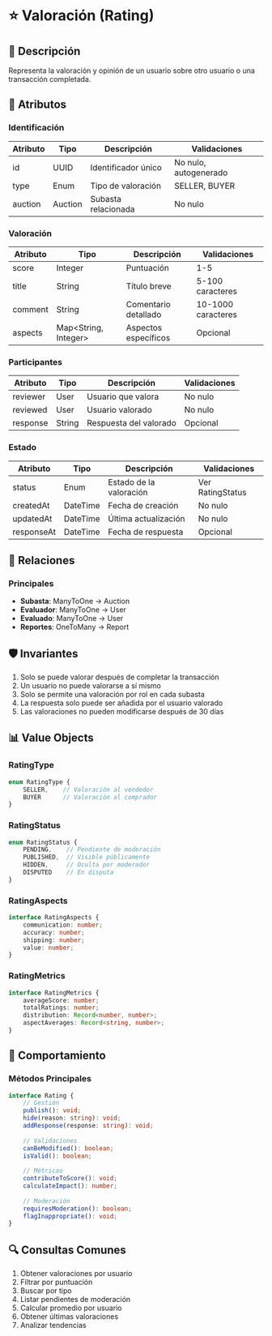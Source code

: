 # ⭐ Valoración (Rating)

## 📝 Descripción
Representa la valoración y opinión de un usuario sobre otro usuario o una transacción completada.

## 🔑 Atributos

### Identificación
| Atributo | Tipo | Descripción | Validaciones |
|----------|------|-------------|--------------|
| id | UUID | Identificador único | No nulo, autogenerado |
| type | Enum | Tipo de valoración | SELLER, BUYER |
| auction | Auction | Subasta relacionada | No nulo |

### Valoración
| Atributo | Tipo | Descripción | Validaciones |
|----------|------|-------------|--------------|
| score | Integer | Puntuación | 1-5 |
| title | String | Título breve | 5-100 caracteres |
| comment | String | Comentario detallado | 10-1000 caracteres |
| aspects | Map<String, Integer> | Aspectos específicos | Opcional |

### Participantes
| Atributo | Tipo | Descripción | Validaciones |
|----------|------|-------------|--------------|
| reviewer | User | Usuario que valora | No nulo |
| reviewed | User | Usuario valorado | No nulo |
| response | String | Respuesta del valorado | Opcional |

### Estado
| Atributo | Tipo | Descripción | Validaciones |
|----------|------|-------------|--------------|
| status | Enum | Estado de la valoración | Ver RatingStatus |
| createdAt | DateTime | Fecha de creación | No nulo |
| updatedAt | DateTime | Última actualización | No nulo |
| responseAt | DateTime | Fecha de respuesta | Opcional |

## 🔄 Relaciones

### Principales
- **Subasta**: ManyToOne → Auction
- **Evaluador**: ManyToOne → User
- **Evaluado**: ManyToOne → User
- **Reportes**: OneToMany → Report

## 🛡️ Invariantes
1. Solo se puede valorar después de completar la transacción
2. Un usuario no puede valorarse a sí mismo
3. Solo se permite una valoración por rol en cada subasta
4. La respuesta solo puede ser añadida por el usuario valorado
5. Las valoraciones no pueden modificarse después de 30 días

## 📊 Value Objects

### RatingType
```typescript
enum RatingType {
    SELLER,    // Valoración al vendedor
    BUYER      // Valoración al comprador
}
```

### RatingStatus
```typescript
enum RatingStatus {
    PENDING,    // Pendiente de moderación
    PUBLISHED,  // Visible públicamente
    HIDDEN,     // Oculta por moderador
    DISPUTED    // En disputa
}
```

### RatingAspects
```typescript
interface RatingAspects {
    communication: number;
    accuracy: number;
    shipping: number;
    value: number;
}
```

### RatingMetrics
```typescript
interface RatingMetrics {
    averageScore: number;
    totalRatings: number;
    distribution: Record<number, number>;
    aspectAverages: Record<string, number>;
}
```

## 🎯 Comportamiento

### Métodos Principales
```typescript
interface Rating {
    // Gestión
    publish(): void;
    hide(reason: string): void;
    addResponse(response: string): void;
    
    // Validaciones
    canBeModified(): boolean;
    isValid(): boolean;
    
    // Métricas
    contributeToScore(): void;
    calculateImpact(): number;
    
    // Moderación
    requiresModeration(): boolean;
    flagInappropriate(): void;
}
```

## 🔍 Consultas Comunes
1. Obtener valoraciones por usuario
2. Filtrar por puntuación
3. Buscar por tipo
4. Listar pendientes de moderación
5. Calcular promedio por usuario
6. Obtener últimas valoraciones
7. Analizar tendencias
